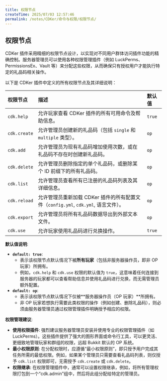 ```yaml
---
title: 权限节点
createTime: 2025/07/03 12:57:46
permalink: /notes/CDKer/命令与权限/权限节点/
---
```

## 权限节点

CDKer 插件采用精细的权限节点设计，以实现对不同用户群体访问插件功能的精确控制。服务器管理员可以使用各种权限管理插件（例如 LuckPerms、PermissionsEx、Vault 等）来分配这些权限，从而确保只有授权用户才能执行特定的礼品码相关操作。

以下是 CDKer 插件中定义的所有权限节点及其详细说明：

| 权限节点       | 描述                                           | 默认值 |
| :------------- | :--------------------------------------------- | :----- |
| `cdk.help`     | 允许玩家查看 CDKer 插件的所有可用命令及帮助信息。 | `true` |
| `cdk.create`   | 允许管理员创建新的礼品码（包括 `single` 和 `multiple` 类型）。 | `op`   |
| `cdk.add`      | 允许管理员为现有礼品码增加使用次数，或在礼品码不存在时创建新礼品码。 | `op`   |
| `cdk.delete`   | 允许管理员删除指定的单个礼品码，或删除某个 ID 前缀下的所有礼品码。 | `op`   |
| `cdk.list`     | 允许管理员查看所有已注册的礼品码列表及其详细信息。 | `op`   |
| `cdk.reload`   | 允许管理员重新加载 CDKer 插件的所有配置文件（`config.yml`, `cdk.yml`, 语言文件）。 | `op`   |
| `cdk.export`   | 允许管理员将所有礼品码数据导出到外部文本文件。 | `op`   |
| `cdk.use`      | 允许玩家使用礼品码进行兑换操作。               | `true` |

**默认值说明**:

* **`default: true`**:
    * 表示该权限节点默认情况下被**所有玩家**（包括非服务器操作员，即非 OP 玩家）所拥有。
    * 例如，`cdk.help` 和 `cdk.use` 权限的默认值为 `true`，这意味着任何连接到服务器的玩家都可以查看帮助信息并使用礼品码进行兑换，而无需管理员额外配置。
* **`default: op`**:
    * 表示该权限节点默认情况下仅被**服务器操作员（OP 玩家）**所拥有。
    * 非 OP 玩家若想执行需要此类权限的操作（例如创建、删除礼品码），则必须由服务器管理员通过权限管理插件明确授予相应的权限。

**权限管理建议**:

* **使用权限插件**: 强烈建议服务器管理员安装并使用专业的权限管理插件（如 LuckPerms）。这些插件提供了强大的图形界面或命令行工具，可以更灵活、更细致地管理玩家和群组的权限，远超 Bukkit 默认的 OP 系统。
* **最小权限原则**: 在分配权限时，应遵循“最小权限原则”，即只授予用户完成其任务所需的最低权限。例如，如果某个管理员只需要查看礼品码列表，则仅授予 `cdk.list` 权限即可，无需授予 `cdk.create` 或 `cdk.delete`。
* **权限继承**: 在权限管理插件中，通常可以设置权限继承，例如，将所有管理权限打包到一个“cdk.admin”组中，然后将此组分配给特定的管理员。